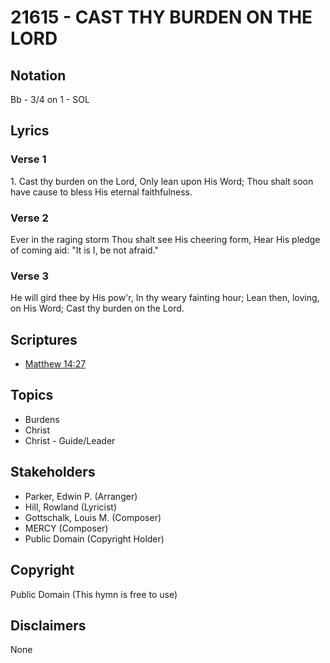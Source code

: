 # 21615 - CAST THY BURDEN ON THE LORD

## Notation

Bb - 3/4 on 1 - SOL

## Lyrics

### Verse 1

1. Cast thy burden on the Lord, Only lean upon His Word; Thou shalt soon have cause to bless His eternal faithfulness.



### Verse 2

Ever in the raging storm Thou shalt see His cheering form, Hear His pledge of coming aid: "It is I, be not afraid."



### Verse 3

He will gird thee by His pow'r, In thy weary fainting hour; Lean then, loving, on His Word; Cast thy burden on the Lord.




## Scriptures

- [Matthew 14:27](https://www.biblegateway.com/passage/?search=Matthew%2014%3A27)

## Topics

- Burdens
- Christ
- Christ - Guide/Leader

## Stakeholders

- Parker, Edwin P. (Arranger)
- Hill, Rowland (Lyricist)
- Gottschalk, Louis M.  (Composer)
- MERCY (Composer)
- Public Domain (Copyright Holder)

## Copyright

Public Domain
(This hymn is free to use)

## Disclaimers

None

